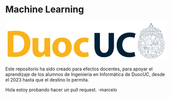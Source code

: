 # Machine Learning

<p align="left" style="text-align:left;">
  <a href="https://www.duoc.cl/">
    <img alt="Github Universe" src="img/logo.png" width="1040"/>
  </a>
</p>

Este repositorio ha sido creado para efectos docentes, para apoyar el aprendizaje de los alumnos de Ingenieria en Informática de DuocUC, desde el 2023 hasta que el destino lo permita.

Hola estoy probando hacer un pull request. -marcelo
